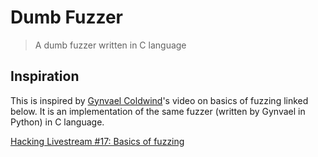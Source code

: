 # Dumb Fuzzer

> A dumb fuzzer written in C language

## Inspiration

This is inspired by [Gynvael Coldwind](https://twitter.com/gynvael)'s  video on basics of fuzzing linked below. It is
an implementation of the same fuzzer (written by Gynvael in Python) in C language.

[Hacking Livestream #17: Basics of fuzzing](https://youtu.be/BrDujogxYSk)
